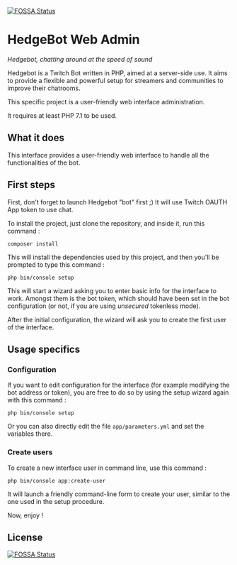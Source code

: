 [![FOSSA Status](https://app.fossa.io/api/projects/git%2Bgithub.com%2Fylorant%2FHedgebot-admin.svg?type=shield)](https://app.fossa.io/projects/git%2Bgithub.com%2Fylorant%2FHedgebot-admin?ref=badge_shield)

# HedgeBot Web Admin

*Hedgebot, chatting around at the speed of sound*

Hedgebot is a Twitch Bot written in PHP, aimed at a server-side use. It aims to provide a
flexible and powerful setup for streamers and communities to improve their chatrooms.

This specific project is a user-friendly web interface administration.

It requires at least PHP 7.1 to be used.

## What it does

This interface provides a user-friendly web interface to handle all the functionalities of the bot.

## First steps
First, don't forget to launch Hedgebot "bot" first ;)
It will use Twitch OAUTH App token to use chat.

To install the project, just clone the repository, and inside it, run this command :

`composer install`

This will install the dependencies used by this project, and then you'll be prompted to type this command :

`php bin/console setup`

This will start a wizard asking you to enter basic info for the interface to work. Amongst them is the bot token, which should have been set in the bot configuration (or not, if you are using *unsecured* tokenless mode).

After the initial configuration, the wizard will ask you to create the first user of the interface.

## Usage specifics

### Configuration

If you want to edit configuration for the interface (for example modifying the bot address or token), you are free to do so by using the setup wizard again with this command :

`php bin/console setup`

Or you can also directly edit the file `app/parameters.yml` and set the variables there.

### Create users

To create a new interface user in command line, use this command :

`php bin/console app:create-user`

It will launch a friendly command-line form to create your user, similar to the one used in the setup procedure.

Now, enjoy !


## License
[![FOSSA Status](https://app.fossa.io/api/projects/git%2Bgithub.com%2Fylorant%2FHedgebot-admin.svg?type=large)](https://app.fossa.io/projects/git%2Bgithub.com%2Fylorant%2FHedgebot-admin?ref=badge_large)
